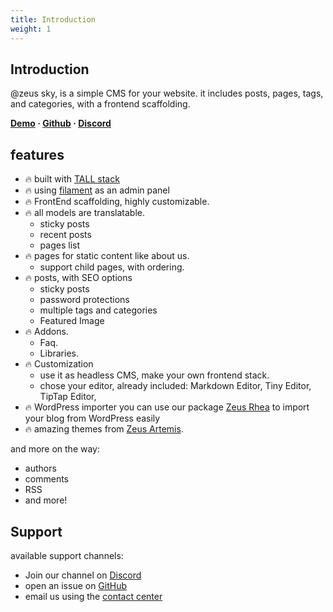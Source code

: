```yaml
---
title: Introduction
weight: 1
---
```


## Introduction
@zeus sky, is a simple CMS for your website. it includes posts, pages, tags, and categories, with a frontend scaffolding.

**[Demo](https://demo.larazeus.com) · [Github](https://github.com/lara-zeus/sky) · [Discord](https://discord.com/channels/883083792112300104/1282749051200081950)**

## features
- 🔥 built with [TALL stack](https://tallstack.dev/)
- 🔥 using [filament](https://filamentadmin.com) as an admin panel
- 🔥 FrontEnd scaffolding, highly customizable.
- 🔥 all models are translatable.
    - sticky posts
    - recent posts
    - pages list
- 🔥 pages for static content like about us.
    - support child pages, with ordering.
- 🔥 posts, with SEO options
    - sticky posts
    - password protections
    - multiple tags and categories
    - Featured Image
- 🔥 Addons.
    - Faq.
    - Libraries.
- 🔥 Customization
  - use it as headless CMS, make your own frontend stack.
  - chose your editor, already included: Markdown Editor, Tiny Editor, TipTap Editor,
- 🔥 WordPress importer
  you can use our package [Zeus Rhea](https://larazeus.com/rhea) to import your blog from WordPress easily
- 🔥 amazing themes from [Zeus Artemis](https://larazeus.com/artemis).

and more on the way:
- authors
- comments
- RSS
- and more!

## Support
available support channels:
* Join our channel on [Discord](https://discord.com/channels/883083792112300104/1282749051200081950)
* open an issue on [GitHub](https://github.com/lara-zeus/sky/issues)
* email us using the [contact center](https://larazeus.com/contact-us)
